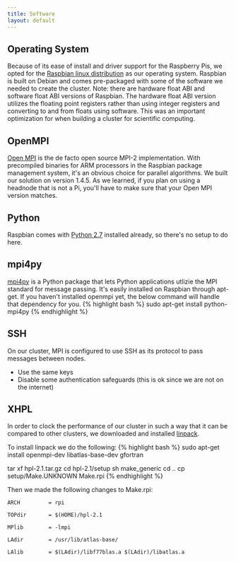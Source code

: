 ```yaml
---
title: Software
layout: default
---
```


## Operating System
Because of its ease of install and driver support for the Raspberry Pis, we opted for the [Raspbian linux distribution](http://www.raspberrypi.org/downloads) as our operating system. Raspbian is built on Debian and comes pre-packaged with some of the software we needed to create the cluster. Note: there are hardware float ABI and software float ABI versions of Raspbian. The hardware float ABI version utilizes the floating point registers rather than using integer registers and converting to and from floats using software. This was an important optimization for when building a cluster for scientific computing.

## OpenMPI
[Open MPI](http://www.open-mpi.org/) is the de facto open source MPI-2 implementation. With precompiled binaries for ARM processors in the Raspbian package management system, it's an obvious choice for parallel algorithms. We built our solution on version 1.4.5. As we learned, if you plan on using a headnode that is not a Pi, you'll have to make sure that your Open MPI version matches.

## Python
Raspbian comes with [Python 2.7](http://www.python.org/) installed already, so there's no setup to do here.

## mpi4py
[mpi4py](http://mpi4py.scipy.org/) is a Python package that lets Python applications utlizie the MPI standard for message passing. It's easily installed on Raspbian through apt-get. If you haven't installed openmpi yet, the below command will handle that dependency for you.
{% highlight bash %}
sudo apt-get install python-mpi4py
{% endhighlight %}

## SSH
On our cluster, MPI is configured to use SSH as its protocol to pass messages between nodes.
- Use the same keys
- Disable some authentication safeguards (this is ok since we are not on the internet)

## XHPL
In order to clock the performance of our cluster in such a way that it can be compared to other clusters, we downloaded and installed [linpack](http://www.netlib.org/benchmark/hpl/).

To install linpack we do the following:
{% highlight bash %}
sudo apt-get install openmpi-dev libatlas-base-dev gfortran

tar xf hpl-2.1.tar.gz
cd hpl-2.1/setup
sh make_generic
cd ..
cp setup/Make.UNKNOWN Make.rpi
{% endhighlight %}

Then we made the following changes to Make.rpi:

```
ARCH         = rpi

TOPdir       = $(HOME)/hpl-2.1

MPlib        = -lmpi

LAdir        = /usr/lib/atlas-base/

LAlib        = $(LAdir)/libf77blas.a $(LAdir)/libatlas.a
```